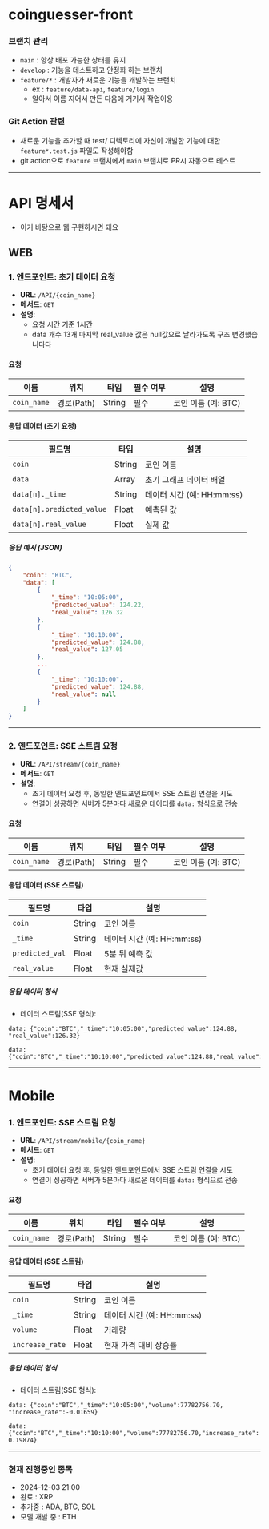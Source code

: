 # coinguesser-front

### 브랜치 관리
- `main` : 항상 배포 가능한 상태를 유지
- `develop` : 기능을 테스트하고 안정화 하는 브랜치
- `feature/*` : 개발자가 새로운 기능을 개발하는 브랜치
    - ex : `feature/data-api`, `feature/login`
    - 알아서 이름 지어서 만든 다음에 거기서 작업이용

### Git Action 관련
- 새로운 기능을 추가할 때 test/ 디렉토리에 자신이 개발한 기능에 대한 `feature*.test.js` 파일도 작성해야함
- git action으로 `feature` 브랜치에서 `main` 브랜치로 PR시 자동으로 테스트



---
# API 명세서 
-  이거 바탕으로 웹 구현하시면 돼요
  
## WEB
### **1. 엔드포인트: 초기 데이터 요청**
- **URL**: `/API/{coin_name}`
- **메서드**: `GET`
- **설명**:  
    - 요청 시간 기준 1시간
    - data 개수 13개 마지막 real_value 값은 null값으로 날라가도록 구조 변경했습니다다

#### **요청**
| 이름          | 위치       | 타입     | 필수 여부 | 설명             |
| ----------- | -------- | ------ | ----- | -------------- |
| `coin_name` | 경로(Path) | String | 필수    | 코인 이름 (예: BTC) |

#### **응답 데이터 (초기 요청)**
| 필드명                      | 타입     | 설명                   |
| ------------------------ | ------ | -------------------- |
| `coin`                   | String | 코인 이름                |
| `data`                   | Array  | 초기 그래프 데이터 배열        |
| `data[n]._time`           | String | 데이터 시간 (예: HH:mm:ss) |
| `data[n].predicted_value` | Float  | 예측된 값                |
| `data[n].real_value`     | Float  | 실제 값                 |

##### **응답 예시 (JSON)**
```json
{
    "coin": "BTC",
    "data": [
        {
            "_time": "10:05:00",
            "predicted_value": 124.22,
            "real_value": 126.32
        },
        {
            "_time": "10:10:00",
            "predicted_value": 124.88,
            "real_value": 127.05
        },
        ...
        {
            "_time": "10:10:00",
            "predicted_value": 124.88,
            "real_value": null
        }
    ]
}
```
---
### **2. 엔드포인트: SSE 스트림 요청**
- **URL**: `/API/stream/{coin_name}`
- **메서드**: `GET`
- **설명**:  
  - 초기 데이터 요청 후, 동일한 엔드포인트에서 SSE 스트림 연결을 시도
  - 연결이 성공하면 서버가 5분마다 새로운 데이터를 `data:` 형식으로 전송

#### **요청**
| 이름          | 위치       | 타입   | 필수 여부 | 설명                  |
|---------------|------------|--------|-----------|-----------------------|
| `coin_name`   | 경로(Path) | String | 필수      | 코인 이름 (예: BTC)   |

#### **응답 데이터 (SSE 스트림)**
| 필드명                   | 타입     | 설명                   |
| --------------------- | ------ | -------------------- |
| `coin`                | String | 코인 이름                |
| `_time`                | String | 데이터 시간 (예: HH:mm:ss) |
| `predicted_val` | Float  | 5분 뒤 예측 값            |
| `real_value`          | Float  | 현재 실제값               |

##### **응답 데이터 형식**
- 데이터 스트림(SSE 형식):
```plaintext
data: {"coin":"BTC","_time":"10:05:00","predicted_value":124.88, "real_value":126.32}

data: {"coin":"BTC","_time":"10:10:00","predicted_value":124.88,"real_value":127.05}
```
---

# Mobile
### **1. 엔드포인트: SSE 스트림 요청**
- **URL**: `/API/stream/mobile/{coin_name}`
- **메서드**: `GET`
- **설명**:
    - 초기 데이터 요청 후, 동일한 엔드포인트에서 SSE 스트림 연결을 시도
    - 연결이 성공하면 서버가 5분마다 새로운 데이터를 `data:` 형식으로 전송
#### **요청**
| 이름          | 위치       | 타입     | 필수 여부 | 설명             |
| ----------- | -------- | ------ | ----- | -------------- |
| `coin_name` | 경로(Path) | String | 필수    | 코인 이름 (예: BTC) |

#### **응답 데이터 (SSE 스트림)**
|필드명|타입|설명|
|---|---|---|
|`coin`|String|코인 이름|
|`_time`|String|데이터 시간 (예: HH:mm:ss)|
|`volume`|Float|거래량|
|`increase_rate`|Float|현재 가격 대비 상승률|

##### **응답 데이터 형식**
- 데이터 스트림(SSE 형식):
```
data: {"coin":"BTC","_time":"10:05:00","volume":77782756.70, "increase_rate":-0.01659}

data: {"coin":"BTC","_time":"10:10:00","volume":77782756.70,"increase_rate": 0.19874}

```
---

### 현재 진행중인 종목
- 2024-12-03 21:00
- 완료 : XRP
- 추가중 : ADA, BTC, SOL
- 모델 개발 중 : ETH



